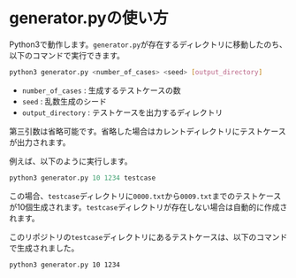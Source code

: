 # generator.pyの使い方
Python3で動作します。`generator.py`が存在するディレクトリに移動したのち、以下のコマンドで実行できます。

```bash
python3 generator.py <number_of_cases> <seed> [output_directory]
```

- `number_of_cases` : 生成するテストケースの数
- `seed` : 乱数生成のシード
- `output_directory` : テストケースを出力するディレクトリ

第三引数は省略可能です。省略した場合はカレントディレクトリにテストケースが出力されます。

例えば、以下のように実行します。

```python
python3 generator.py 10 1234 testcase
```

この場合、`testcase`ディレクトリに`0000.txt`から`0009.txt`までのテストケースが10個生成されます。`testcase`ディレクトリが存在しない場合は自動的に作成されます。

このリポジトリの`testcase`ディレクトリにあるテストケースは、以下のコマンドで生成されました。

```bash
python3 generator.py 10 1234
```
